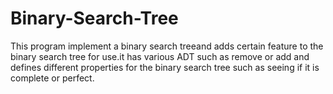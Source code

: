 # Binary-Search-Tree
This program implement a binary search treeand adds certain feature to the binary search tree for use.it has various ADT such as remove or add and defines different properties for the binary search tree such as seeing if it is complete or perfect.
